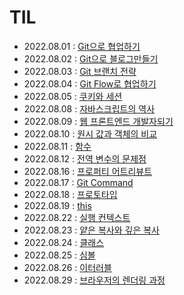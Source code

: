 # TIL

- 2022.08.01 : [Git으로 협업하기](https://github.com/jiseung-kang/TIL/blob/main/Git/Git_Collaboration.md)
- 2022.08.02 : [Git으로 블로그만들기](https://github.com/jiseung-kang/TIL/blob/main/Git/Git_Blog.md)
- 2022.08.03 : [Git 브랜치 전략](https://github.com/jiseung-kang/TIL/blob/main/Git/Git_Branch_Strategy.md)
- 2022.08.04 : [Git Flow로 협업하기](https://github.com/jiseung-kang/TIL/blob/main/Git/Git_Flow.md)
- 2022.08.05 : [쿠키와 세션](https://github.com/jiseung-kang/TIL/blob/main/Web/Cookie_Session.md)
- 2022.08.08 : [자바스크립트의 역사](https://github.com/jiseung-kang/TIL/blob/main/JavaScript/History.md)
- 2022.08.09 : [웹 프론트엔드 개발자되기](https://github.com/jiseung-kang/TIL/blob/main/Career/How_to_Study.md)
- 2022.08.10 : [원시 값과 객체의 비교](https://github.com/jiseung-kang/TIL/blob/main/JavaScript/Type.md)
- 2022.08.11 : [함수](https://github.com/jiseung-kang/TIL/blob/main/JavaScript/Function.md)
- 2022.08.12 : [전역 변수의 문제점](https://github.com/jiseung-kang/TIL/blob/main/JavaScript/Global_Variable.md)
- 2022.08.16 : [프로퍼티 어트리뷰트](https://github.com/jiseung-kang/TIL/blob/main/JavaScript/Property_Attribute.md)
- 2022.08.17 : [Git Command](https://github.com/jiseung-kang/TIL/blob/main/Git/Git_Command.md)
- 2022.08.18 : [프로토타입](https://github.com/jiseung-kang/TIL/blob/main/JavaScript/Prototype.md)
- 2022.08.19 : [this](https://github.com/jiseung-kang/TIL/blob/main/JavaScript/this.md)
- 2022.08.22 : [실행 컨텍스트](https://github.com/jiseung-kang/TIL/blob/main/JavaScript/Execution_Context.md)
- 2022.08.23 : [얕은 복사와 깊은 복사](https://github.com/jiseung-kang/TIL/blob/main/JavaScript/Copy.md)
- 2022.08.24 : [클래스](https://github.com/jiseung-kang/TIL/blob/main/JavaScript/Class.md)
- 2022.08.25 : [심볼](https://github.com/jiseung-kang/TIL/blob/main/JavaScript/Symbol.md)
- 2022.08.26 : [이터러블](https://github.com/jiseung-kang/TIL/blob/main/JavaScript/Iterable.md)
- 2022.08.29 : [브라우저의 렌더링 과정](https://github.com/jiseung-kang/TIL/blob/main/Web/Rendering.md)
